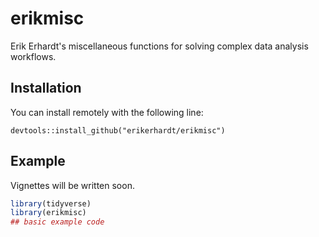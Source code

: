
# erikmisc

<!-- badges: start -->
<!-- badges: end -->

Erik Erhardt's miscellaneous functions for solving complex data analysis workflows.

## Installation

You can install remotely with the following line:
```
devtools::install_github("erikerhardt/erikmisc")
```


## Example

Vignettes will be written soon.

``` r
library(tidyverse)
library(erikmisc)
## basic example code
```
